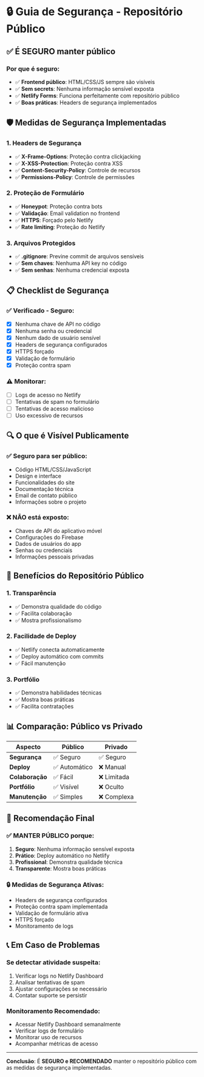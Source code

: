 # 🔒 Guia de Segurança - Repositório Público

## ✅ **É SEGURO manter público**

### **Por que é seguro:**
- ✅ **Frontend público**: HTML/CSS/JS sempre são visíveis
- ✅ **Sem secrets**: Nenhuma informação sensível exposta
- ✅ **Netlify Forms**: Funciona perfeitamente com repositório público
- ✅ **Boas práticas**: Headers de segurança implementados

## 🛡️ **Medidas de Segurança Implementadas**

### **1. Headers de Segurança**
- ✅ **X-Frame-Options**: Proteção contra clickjacking
- ✅ **X-XSS-Protection**: Proteção contra XSS
- ✅ **Content-Security-Policy**: Controle de recursos
- ✅ **Permissions-Policy**: Controle de permissões

### **2. Proteção de Formulário**
- ✅ **Honeypot**: Proteção contra bots
- ✅ **Validação**: Email validation no frontend
- ✅ **HTTPS**: Forçado pelo Netlify
- ✅ **Rate limiting**: Proteção do Netlify

### **3. Arquivos Protegidos**
- ✅ **.gitignore**: Previne commit de arquivos sensíveis
- ✅ **Sem chaves**: Nenhuma API key no código
- ✅ **Sem senhas**: Nenhuma credencial exposta

## 📋 **Checklist de Segurança**

### **✅ Verificado - Seguro:**
- [x] Nenhuma chave de API no código
- [x] Nenhuma senha ou credencial
- [x] Nenhum dado de usuário sensível
- [x] Headers de segurança configurados
- [x] HTTPS forçado
- [x] Validação de formulário
- [x] Proteção contra spam

### **⚠️ Monitorar:**
- [ ] Logs de acesso no Netlify
- [ ] Tentativas de spam no formulário
- [ ] Tentativas de acesso malicioso
- [ ] Uso excessivo de recursos

## 🔍 **O que é Visível Publicamente**

### **✅ Seguro para ser público:**
- Código HTML/CSS/JavaScript
- Design e interface
- Funcionalidades do site
- Documentação técnica
- Email de contato público
- Informações sobre o projeto

### **❌ NÃO está exposto:**
- Chaves de API do aplicativo móvel
- Configurações do Firebase
- Dados de usuários do app
- Senhas ou credenciais
- Informações pessoais privadas

## 🚀 **Benefícios do Repositório Público**

### **1. Transparência**
- ✅ Demonstra qualidade do código
- ✅ Facilita colaboração
- ✅ Mostra profissionalismo

### **2. Facilidade de Deploy**
- ✅ Netlify conecta automaticamente
- ✅ Deploy automático com commits
- ✅ Fácil manutenção

### **3. Portfólio**
- ✅ Demonstra habilidades técnicas
- ✅ Mostra boas práticas
- ✅ Facilita contratações

## 📊 **Comparação: Público vs Privado**

| Aspecto | Público | Privado |
|---------|---------|---------|
| **Segurança** | ✅ Seguro | ✅ Seguro |
| **Deploy** | ✅ Automático | ❌ Manual |
| **Colaboração** | ✅ Fácil | ❌ Limitada |
| **Portfólio** | ✅ Visível | ❌ Oculto |
| **Manutenção** | ✅ Simples | ❌ Complexa |

## 🎯 **Recomendação Final**

### **✅ MANTER PÚBLICO porque:**
1. **Seguro**: Nenhuma informação sensível exposta
2. **Prático**: Deploy automático no Netlify
3. **Profissional**: Demonstra qualidade técnica
4. **Transparente**: Mostra boas práticas

### **🔒 Medidas de Segurança Ativas:**
- Headers de segurança configurados
- Proteção contra spam implementada
- Validação de formulário ativa
- HTTPS forçado
- Monitoramento de logs

## 📞 **Em Caso de Problemas**

### **Se detectar atividade suspeita:**
1. Verificar logs no Netlify Dashboard
2. Analisar tentativas de spam
3. Ajustar configurações se necessário
4. Contatar suporte se persistir

### **Monitoramento Recomendado:**
- Acessar Netlify Dashboard semanalmente
- Verificar logs de formulário
- Monitorar uso de recursos
- Acompanhar métricas de acesso

---

**Conclusão**: É **SEGURO e RECOMENDADO** manter o repositório público com as medidas de segurança implementadas.
